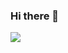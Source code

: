 ### Hi there 👋

<img src="https://github-readme-stats.vercel.app/api?username=yorandequay&show_icons=true&theme=tokyonight">
